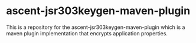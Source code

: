 # ascent-jsr303keygen-maven-plugin

This is a repository for the ascent-jsr303keygen-maven-plugin which is a maven plugin implementation that encrypts application properties.


 
